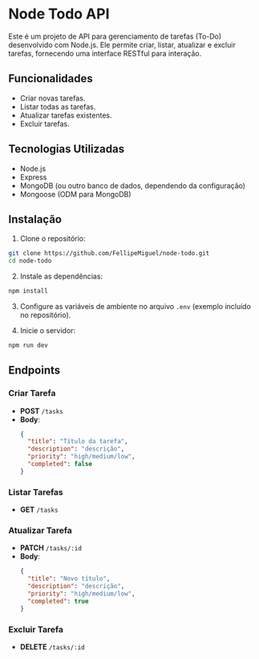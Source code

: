# Node Todo API

Este é um projeto de API para gerenciamento de tarefas (To-Do) desenvolvido com Node.js. Ele permite criar, listar, atualizar e excluir tarefas, fornecendo uma interface RESTful para interação.

## Funcionalidades

- Criar novas tarefas.
- Listar todas as tarefas.
- Atualizar tarefas existentes.
- Excluir tarefas.

## Tecnologias Utilizadas

- Node.js
- Express
- MongoDB (ou outro banco de dados, dependendo da configuração)
- Mongoose (ODM para MongoDB)

## Instalação

1. Clone o repositório:

```bash
git clone https://github.com/FellipeMiguel/node-todo.git
cd node-todo
```

2. Instale as dependências:

```bash
npm install
```

3. Configure as variáveis de ambiente no arquivo `.env` (exemplo incluído no repositório).

4. Inicie o servidor:

```bash
npm run dev
```

## Endpoints

### Criar Tarefa

- **POST** `/tasks`
- **Body**:
  ```json
  {
    "title": "Título da tarefa",
    "description": "descrição",
    "priority": "high/medium/low",
    "completed": false
  }
  ```

### Listar Tarefas

- **GET** `/tasks`

### Atualizar Tarefa

- **PATCH** `/tasks/:id`
- **Body**:
  ```json
  {
    "title": "Novo título",
    "description": "descrição",
    "priority": "high/medium/low",
    "completed": true
  }
  ```

### Excluir Tarefa

- **DELETE** `/tasks/:id`
